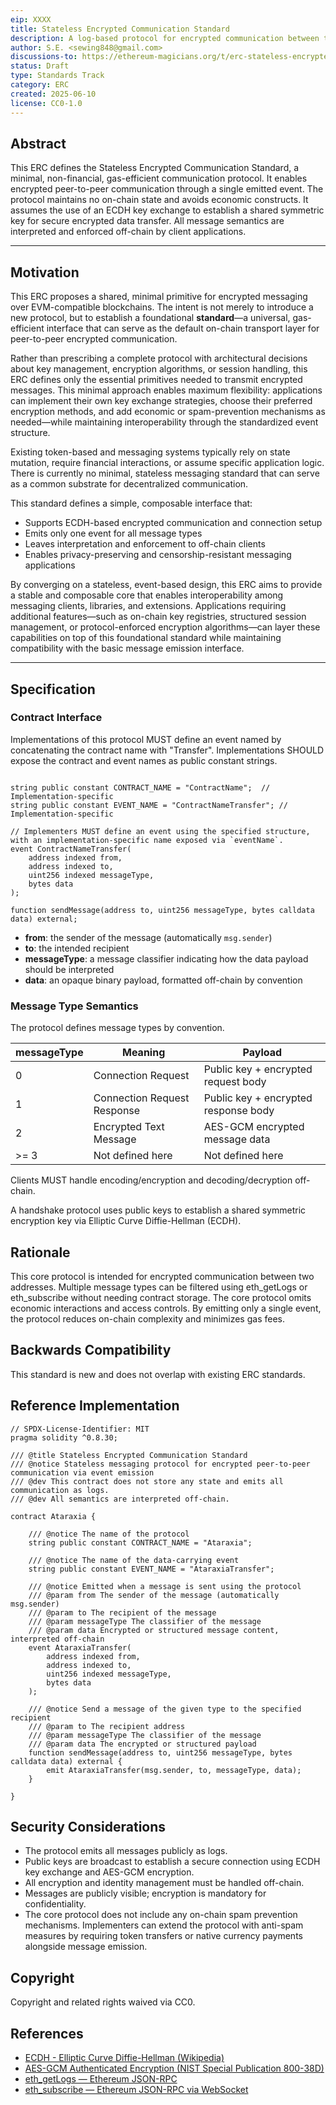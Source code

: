 ```yaml
---
eip: XXXX
title: Stateless Encrypted Communication Standard
description: A log-based protocol for encrypted communication between two addresses on EVM chains.
author: S.E. <sewing848@gmail.com>
discussions-to: https://ethereum-magicians.org/t/erc-stateless-encrypted-communication-standard
status: Draft
type: Standards Track
category: ERC
created: 2025-06-10
license: CC0-1.0
---
```


## Abstract

This ERC defines the Stateless Encrypted Communication Standard, a minimal, non-financial, gas-efficient communication protocol. It enables encrypted peer-to-peer communication through a single emitted event. The protocol maintains no on-chain state and avoids economic constructs. It assumes the use of an ECDH key exchange to establish a shared symmetric key for secure encrypted data transfer. All message semantics are interpreted and enforced off-chain by client applications.

---

## Motivation

This ERC proposes a shared, minimal primitive for encrypted messaging over EVM-compatible blockchains. The intent is not merely to introduce a new protocol, but to establish a foundational **standard**—a universal, gas-efficient interface that can serve as the default on-chain transport layer for peer-to-peer encrypted communication.

Rather than prescribing a complete protocol with architectural decisions about key management, encryption algorithms, or session handling, this ERC defines only the essential primitives needed to transmit encrypted messages. This minimal approach enables maximum flexibility: applications can implement their own key exchange strategies, choose their preferred encryption methods, and add economic or spam-prevention mechanisms as needed—while maintaining interoperability through the standardized event structure.

Existing token-based and messaging systems typically rely on state mutation, require financial interactions, or assume specific application logic. There is currently no minimal, stateless messaging standard that can serve as a common substrate for decentralized communication.

This standard defines a simple, composable interface that:

- Supports ECDH-based encrypted communication and connection setup
- Emits only one event for all message types
- Leaves interpretation and enforcement to off-chain clients
- Enables privacy-preserving and censorship-resistant messaging applications

By converging on a stateless, event-based design, this ERC aims to provide a stable and composable core that enables interoperability among messaging clients, libraries, and extensions. Applications requiring additional features—such as on-chain key registries, structured session management, or protocol-enforced encryption algorithms—can layer these capabilities on top of this foundational standard while maintaining compatibility with the basic message emission interface.

---

## Specification

### Contract Interface

Implementations of this protocol MUST define an event named by concatenating the contract name with "Transfer".
Implementations SHOULD expose the contract and event names as public constant strings.

```solidity

string public constant CONTRACT_NAME = "ContractName";  // Implementation-specific
string public constant EVENT_NAME = "ContractNameTransfer"; // Implementation-specific

// Implementers MUST define an event using the specified structure, with an implementation-specific name exposed via `eventName`.
event ContractNameTransfer(
    address indexed from,
    address indexed to,
    uint256 indexed messageType,
    bytes data
);

function sendMessage(address to, uint256 messageType, bytes calldata data) external;
```

- **from**: the sender of the message (automatically `msg.sender`)
- **to**: the intended recipient
- **messageType**: a message classifier indicating how the data payload should be interpreted
- **data**: an opaque binary payload, formatted off-chain by convention

### Message Type Semantics

The protocol defines message types by convention.

| messageType | Meaning                        | Payload                                 |
|-------------|--------------------------------|-----------------------------------------|
| 0           | Connection Request             | Public key + encrypted request body     |
| 1           | Connection Request Response    | Public key + encrypted response body    |
| 2           | Encrypted Text Message         | AES-GCM encrypted message data          |
| >= 3        | Not defined here               | Not defined here                        |

Clients MUST handle encoding/encryption and decoding/decryption off-chain.

A handshake protocol uses public keys to establish a shared symmetric encryption key via Elliptic Curve Diffie-Hellman (ECDH).

## Rationale

This core protocol is intended for encrypted communication between two addresses. Multiple message types can be filtered using eth_getLogs or eth_subscribe without needing contract storage. The core protocol omits economic interactions and access controls. By emitting only a single event, the protocol reduces on-chain complexity and minimizes gas fees.

## Backwards Compatibility

This standard is new and does not overlap with existing ERC standards.

## Reference Implementation

```solidity
// SPDX-License-Identifier: MIT
pragma solidity ^0.8.30;

/// @title Stateless Encrypted Communication Standard
/// @notice Stateless messaging protocol for encrypted peer-to-peer communication via event emission
/// @dev This contract does not store any state and emits all communication as logs.
/// @dev All semantics are interpreted off-chain.

contract Ataraxia {

    /// @notice The name of the protocol
    string public constant CONTRACT_NAME = "Ataraxia";

    /// @notice The name of the data-carrying event
    string public constant EVENT_NAME = "AtaraxiaTransfer";

    /// @notice Emitted when a message is sent using the protocol
    /// @param from The sender of the message (automatically msg.sender)
    /// @param to The recipient of the message
    /// @param messageType The classifier of the message
    /// @param data Encrypted or structured message content, interpreted off-chain
    event AtaraxiaTransfer(
        address indexed from,
        address indexed to,
        uint256 indexed messageType,
        bytes data
    );

    /// @notice Send a message of the given type to the specified recipient
    /// @param to The recipient address
    /// @param messageType The classifier of the message
    /// @param data The encrypted or structured payload
    function sendMessage(address to, uint256 messageType, bytes calldata data) external {
        emit AtaraxiaTransfer(msg.sender, to, messageType, data);
    }

}
```

## Security Considerations

- The protocol emits all messages publicly as logs.
- Public keys are broadcast to establish a secure connection using ECDH key exchange and AES-GCM encryption.
- All encryption and identity management must be handled off-chain.
- Messages are publicly visible; encryption is mandatory for confidentiality.
- The core protocol does not include any on-chain spam prevention mechanisms. Implementers can extend the protocol with anti-spam measures by requiring token transfers or native currency payments alongside message emission.

## Copyright

Copyright and related rights waived via CC0.

## References

- [ECDH - Elliptic Curve Diffie-Hellman (Wikipedia)](https://en.wikipedia.org/wiki/Elliptic-curve_Diffie–Hellman)
- [AES-GCM Authenticated Encryption (NIST Special Publication 800-38D)](https://nvlpubs.nist.gov/nistpubs/Legacy/SP/nistspecialpublication800-38d.pdf)
- [eth_getLogs — Ethereum JSON-RPC](https://ethereum.org/en/developers/docs/apis/json-rpc/#eth_getlogs)
- [eth_subscribe — Ethereum JSON-RPC via WebSocket](https://geth.ethereum.org/docs/rpc/pubsub)